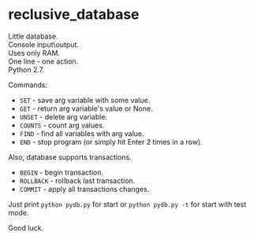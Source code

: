 # reclusive_database

Little database.   
Console input\output.  
Uses only RAM.  
One line - one action.  
Python 2.7.  

Commands:
* ```SET``` - save arg variable with some value.
* ```GET``` - return arg variable's value or None.
* ```UNSET``` - delete arg variable.
* ```COUNTS``` - count arg values.
* ```FIND``` - find all variables with arg value.
* ```END``` - stop program (or simply hit Enter 2 times in a row).

Also, database supports transactions.

* ```BEGIN``` - begin transaction.
* ```ROLLBACK``` - rollback last transaction.
* ```COMMIT``` - apply all transactions changes.

Just print ```python pydb.py``` for start or ```python pydb.py -t``` for start with test mode.  

Good luck.
